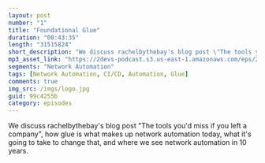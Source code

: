 ```yaml
---
layout: post
number: "1"
title: "Foundational Glue"
duration: "00:43:35"
length: "31515824"
short_description: "We discuss rachelbythebay's blog post \"The tools you'd miss if you left a company\", how glue is what makes up network automation today, what it's going to take to change that, and where we see network automation in 10 years."
mp3_asset_link: "https://2devs-podcast.s3.us-east-1.amazonaws.com/eps/2devs-ep1.mp3"
segments: "Network Automation"
tags: [Network Automation, CI/CD, Automation, Glue]
comments: true
img_src: /imgs/logo.jpg
guid: 99c4255b
category: episodes
---
```


We discuss rachelbythebay's blog post \"The tools you'd miss if you left a company\", how glue is what makes up network automation today, what it's going to take to change that, and where we see network automation in 10 years.